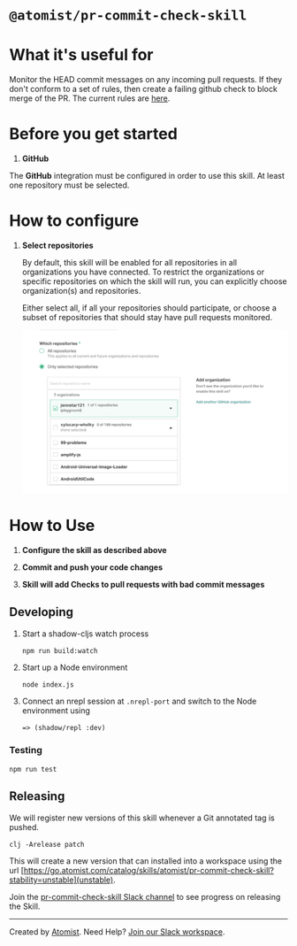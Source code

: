 # `@atomist/pr-commit-check-skill`

<!---atomist-skill-readme:start--->

# What it's useful for

Monitor the HEAD commit messages on any incoming pull requests. If they don't conform to a set of rules, then
create a failing github check to block merge of the PR. The current rules are [here](https://github.com/atomist-skills/pr-commit-check-skill/blob/master/src/atomist/main.cljs#L50).

# Before you get started

1.  **GitHub**

The **GitHub** integration must be configured in order to use this skill.
At least one repository must be selected.

# How to configure

1.  **Select repositories**

    By default, this skill will be enabled for all repositories in all organizations you have connected. To restrict
    the organizations or specific repositories on which the skill will run, you can explicitly
    choose organization(s) and repositories.

    Either select all, if all your repositories should participate, or choose a subset of repositories that should
    stay have pull requests monitored.

    ![repo-filter](docs/images/repo-filter.png)

# How to Use

1. **Configure the skill as described above**

2. **Commit and push your code changes**

3. **Skill will add Checks to pull requests with bad commit messages**

<!---atomist-skill-readme:end--->

## Developing

1.  Start a shadow-cljs watch process

    ```
    npm run build:watch
    ```

2.  Start up a Node environment

    ```
    node index.js
    ```

3.  Connect an nrepl session at `.nrepl-port` and switch to the Node environment using

    ```
    => (shadow/repl :dev)
    ```

### Testing

```
npm run test
```

## Releasing

We will register new versions of this skill whenever a Git annotated tag is pushed.

```
clj -Arelease patch
```

This will create a new version that can installed into a workspace using the url
[https://go.atomist.com/catalog/skills/atomist/pr-commit-check-skill?stability=unstable](unstable).

Join the [pr-commit-check-skill Slack channel](https://atomist-community.slack.com/archives/C01616DNDN3) to see progress on releasing the Skill.

[unstable]: https://go.atomist.com/catalog/skills/atomist/pr-commit-check-skill?stability=unstable

---

Created by [Atomist][atomist].
Need Help? [Join our Slack workspace][slack].

[atomist]: https://atomist.com/ "Atomist - How Teams Deliver Software"
[slack]: https://join.atomist.com/ "Atomist Community Slack"

